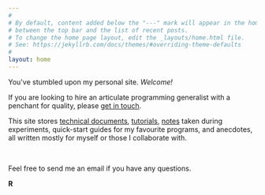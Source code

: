 ```yaml
---
#
# By default, content added below the "---" mark will appear in the home page
# between the top bar and the list of recent posts.
# To change the home page layout, edit the _layouts/home.html file.
# See: https://jekyllrb.com/docs/themes/#overriding-theme-defaults
#
layout: home
---
```


You've stumbled upon my personal site. *Welcome!*

If you are looking to hire an articulate programming generalist with a penchant for quality, please [get in touch](/about).

This site stores [technical documents](/programming-manuals), [tutorials](/tutorials), [notes](/experiments) taken during experiments, quick-start guides for my favourite programs, and anecdotes, all written mostly for myself or those I collaborate with.

<br />

Feel free to send me an email if you have any questions.

**R**

<br />

<br />
